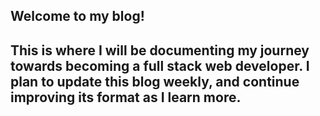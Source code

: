 <h2> Welcome to my blog! <h2>

This is where I will be documenting my journey towards becoming a full stack web developer. I plan to update this blog weekly, and continue improving its format as I learn more.
